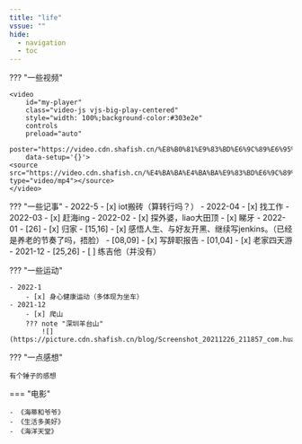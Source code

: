 ```yaml
---
title: "life"
vssue: ""
hide:
  - navigation
  - toc
---
```


??? "一些视频"

    <video
        id="my-player"
        class="video-js vjs-big-play-centered"
        style="width: 100%;background-color:#303e2e"
        controls
        preload="auto"
        poster="https://video.cdn.shafish.cn/%E8%B0%81%E9%83%BD%E6%9C%89%E6%95%85%E4%BA%8B.png"
        data-setup='{}'>
    <source src="https://video.cdn.shafish.cn/%E4%BA%BA%E4%BA%BA%E9%83%BD%E6%9C%89%E7%BC%98%E7%94%B1.mp4" type="video/mp4"></source>
    </video>

??? "一些记事"
    - 2022-5
        - [x] iot搬砖（算转行吗？）
    - 2022-04
        - [x] 找工作
    - 2022-03
        - [x] 赶海ing
    - 2022-02
        - [x] 探外婆，liao大田顶
        - [x] 睇牙
    - 2022-01
        - [26]
            - [x] 归家
        - [15,16]
            - [x] 感悟人生、与好友开黑、继续写jenkins。（已经是养老的节奏了吗，捂脸）
        - [08,09]
            - [x] 写辞职报告
        - [01,04]
            - [x] 老家四天游
    - 2021-12
        - [25,26]
            - [ ] 练吉他（并没有）

??? "一些运动"

    - 2022-1
        - [x] 身心健康运动（多体现为坐车）
    - 2021-12
        - [x] 爬山
        ??? note "深圳羊台山"
            ![](https://picture.cdn.shafish.cn/blog/Screenshot_20211226_211857_com.huawei.health.jpg)        

??? "一点感想"

    有个锤子的感想

=== "电影"

    - 《海蒂和爷爷》
    - 《生活多美好》
    - 《海洋天堂》
